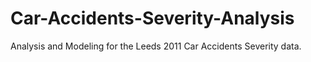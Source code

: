 # Car-Accidents-Severity-Analysis
Analysis and Modeling for the Leeds 2011 Car Accidents Severity data.
